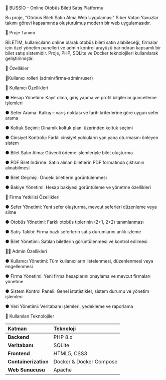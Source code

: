 🚌 BUSSİO - Online Otobüs Bileti Satış Platformu

Bu proje, "Otobüs Bileti Satın Alma Web Uygulaması" Siber Vatan Yavuzlar takımı görevi kapsamında oluşturulmuş modern bir web uygulamasıdır.

📖 Proje Tanımı

BİLETİM, kullanıcıların online olarak otobüs bileti satın alabileceği, firmalar için özel yönetim panelleri ve admin kontrol arayüzü barındıran kapsamlı bir bilet satış sistemidir.
Proje, PHP, SQLite ve Docker teknolojileri kullanılarak geliştirilmiştir.

🚀 Özellikler

👥Kullanıcı rolleri (admin/firma-admin/user)

👤 Kullanıcı Özellikleri

●  Hesap Yönetimi: Kayıt olma, giriş yapma ve profil bilgilerini güncelleme işlemleri

●  Sefer Arama: Kalkış – varış noktası ve tarih kriterlerine göre uygun sefer arama

●  Koltuk Seçimi: Dinamik koltuk planı üzerinden koltuk seçimi

●  Cinsiyet Kontrolü: Farklı cinsiyet yolcuların yan yana oturmasını önleyen sistem

●  Bilet Satın Alma: Güvenli ödeme işlemleriyle bilet oluşturma

●  PDF Bilet İndirme: Satın alınan biletlerin PDF formatında çıktısının alınabilmesi

●  Bilet Geçmişi: Önceki biletlerin görüntülenmesi

●  Bakiye Yönetimi: Hesap bakiyesi görüntüleme ve yönetme özellikleri

🏢 Firma Yetkilisi Özellikleri

●  Sefer Yönetimi: Yeni sefer oluşturma, mevcut seferleri düzenleme veya silme

●  Otobüs Yönetimi: Farklı otobüs tiplerinin (2+1, 2+2) tanımlanması

●  Satış Takibi: Firma bazlı seferlerin satış durumlarını anlık izleme

●  Bilet Yönetimi: Satılan biletlerin görüntülenmesi ve kontrol edilmesi

👨‍💼 Admin Özellikleri

●  Kullanıcı Yönetimi: Tüm kullanıcıların listelenmesi, düzenlenmesi veya engellenmesi

●  Firma Yönetimi: Yeni firma hesaplarını onaylama ve mevcut firmaları yönetme

●  Sistem Kontrol Paneli: Genel istatistikler, sistem durumu ve yönetim işlemleri

●  Veri Yönetimi: Veritabanı işlemleri, yedekleme ve raporlama


🧩 Kullanılan Teknolojiler

| Katman               | Teknoloji               |
| :------------------- | :---------------------- |
| **Backend**          | PHP 8.x                 |
| **Veritabanı**       | SQLite                  |
| **Frontend**         | HTML5, CSS3 |
| **Containerization** | Docker & Docker Compose |
| **Web Sunucusu**     | Apache                  |












